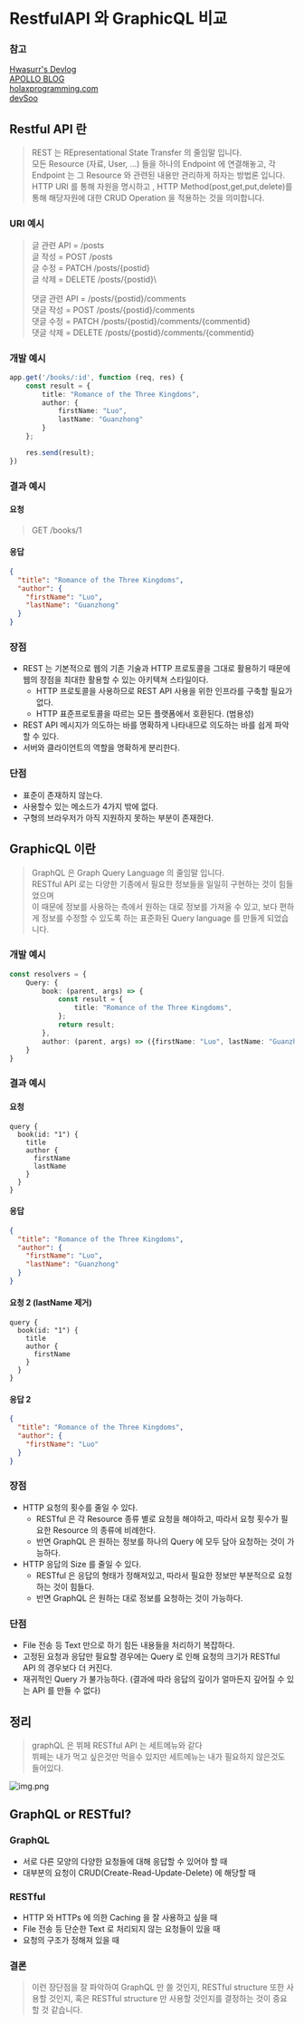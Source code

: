 RestfulAPI 와 GraphicQL 비교
=

### 참고

[Hwasurr's Devlog](https://hwasurr.io/api/rest-graphql-differences/) \
[APOLLO BLOG](https://www.apollographql.com/blog/graphql/basics/graphql-vs-rest/) \
[holaxprogramming.com](https://www.holaxprogramming.com/2018/01/20/graphql-vs-restful-api/) \
[devSoo](https://velog.io/@djaxornwkd12/REST-API-vs-GraphQL-%EC%B0%A8%EC%9D%B4%EC%A0%90-%EC%95%8C%EC%95%84%EB%B3%B4%EA%B8%B0)


Restful API 란
-

> REST 는 REpresentational State Transfer 의 줄임말 입니다.\
> 모든 Resource (자료, User, …) 들을 하나의 Endpoint 에 연결해놓고, 각 Endpoint 는 그 Resource 와 관련된 내용만 관리하게 하자는 방법론 입니다.\
> HTTP URI 를 통해 자원을 명시하고 , HTTP Method(post,get,put,delete)를 통해 해당자원에 대한 CRUD Operation 을 적용하는 것을 의미합니다.

### URI 예시

> 글 관련 API = /posts\
> 글 작성 = POST /posts\
> 글 수정 = PATCH /posts/{postid}\
> 글 삭제 = DELETE /posts/{postid}\
>
> 댓글 관련 API = /posts/{postid}/comments\
> 댓글 작성 = POST /posts/{postid}/comments\
> 댓글 수정 = PATCH /posts/{postid}/comments/{commentid}\
> 댓글 삭제 = DELETE /posts/{postid}/comments/{commentid}

### 개발 예시

```typescript
app.get('/books/:id', function (req, res) {
    const result = {
        title: "Romance of the Three Kingdoms",
        author: {
            firstName: "Luo",
            lastName: "Guanzhong"
        }
    };

    res.send(result);
})
```

### 결과 예시

#### 요청

> GET /books/1

#### 응답

```json
{
  "title": "Romance of the Three Kingdoms",
  "author": {
    "firstName": "Luo",
    "lastName": "Guanzhong"
  }
}
```

### 장점

- REST 는 기본적으로 웹의 기존 기술과 HTTP 프로토콜을 그대로 활용하기 때문에 웹의 장점을 최대한 활용할 수 있는 아키텍쳐 스타일이다.
    - HTTP 프로토콜을 사용하므로 REST API 사용을 위한 인프라를 구축할 필요가 없다.
    - HTTP 표준프로토콜을 따르는 모든 플랫폼에서 호환된다. (범용성)
- REST API 메시지가 의도하는 바를 명확하게 나타내므로 의도하는 바를 쉽게 파악할 수 있다.
- 서버와 클라이언트의 역할을 명확하게 분리한다.

### 단점

- 표준이 존재하지 않는다.
- 사용할수 있는 메소드가 4가지 밖에 없다.
- 구형의 브라우저가 아직 지원하지 못하는 부분이 존재한다.

GraphicQL 이란
-

> GraphQL 은 Graph Query Language 의 줄임말 입니다. \
> RESTful API 로는 다양한 기종에서 필요한 정보들을 일일히 구현하는 것이 힘들었으며\
> 이 때문에 정보를 사용하는 측에서 원하는 대로 정보를 가져올 수 있고, 보다 편하게 정보를 수정할 수 있도록 하는 표준화된 Query language 를 만들게 되었습니다.

### 개발 예시

```typescript
const resolvers = {
    Query: {
        book: (parent, args) => {
            const result = {
                title: "Romance of the Three Kingdoms",
            };
            return result;
        },
        author: (parent, args) => ({firstName: "Luo", lastName: "Guanzhong"})
    }
}
```

### 결과 예시

#### 요청

```
query {
  book(id: "1") {
    title
    author {
      firstName
      lastName
    }
  }
}
```

#### 응답

```json
{
  "title": "Romance of the Three Kingdoms",
  "author": {
    "firstName": "Luo",
    "lastName": "Guanzhong"
  }
}
```

#### 요청 2 (lastName 제거)

```
query {
  book(id: "1") {
    title
    author {
      firstName
    }
  }
}
```

#### 응답 2

```json
{
  "title": "Romance of the Three Kingdoms",
  "author": {
    "firstName": "Luo"
  }
}
```

### 장점

- HTTP 요청의 횟수를 줄일 수 있다.
    - RESTful 은 각 Resource 종류 별로 요청을 해야하고, 따라서 요청 횟수가 필요한 Resource 의 종류에 비례한다.
    - 반면 GraphQL 은 원하는 정보를 하나의 Query 에 모두 담아 요청하는 것이 가능하다.
- HTTP 응답의 Size 를 줄일 수 있다.
    - RESTful 은 응답의 형태가 정해져있고, 따라서 필요한 정보만 부분적으로 요청하는 것이 힘들다.
    - 반면 GraphQL 은 원하는 대로 정보를 요청하는 것이 가능하다.

### 단점

- File 전송 등 Text 만으로 하기 힘든 내용들을 처리하기 복잡하다.
- 고정된 요청과 응답만 필요할 경우에는 Query 로 인해 요청의 크기가 RESTful API 의 경우보다 더 커진다.
- 재귀적인 Query 가 불가능하다. (결과에 따라 응답의 깊이가 얼마든지 깊어질 수 있는 API 를 만들 수 없다)

정리
-

> graphQL 은 뷔페 RESTful API 는 세트메뉴와 같다\
> 뷔페는 내가 먹고 싶은것만 먹을수 있지만 세트메뉴는 내가 필요하지 않은것도 들어있다.

![img.png](./img.png)

GraphQL or RESTful?
-

### GraphQL

- 서로 다른 모양의 다양한 요청들에 대해 응답할 수 있어야 할 때
- 대부분의 요청이 CRUD(Create-Read-Update-Delete) 에 해당할 때

### RESTful

- HTTP 와 HTTPs 에 의한 Caching 을 잘 사용하고 싶을 때
- File 전송 등 단순한 Text 로 처리되지 않는 요청들이 있을 때
- 요청의 구조가 정해져 있을 때

### 결론

> 이런 장단점을 잘 파악하여 GraphQL 만 쓸 것인지, RESTful structure 또한 사용할 것인지, 혹은 RESTful structure 만 사용할 것인지를 결정하는 것이 중요할 것 같습니다.
